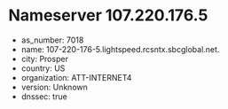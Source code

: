 # Nameserver 107.220.176.5

* as_number: 7018
* name: 107-220-176-5.lightspeed.rcsntx.sbcglobal.net.
* city: Prosper
* country: US
* organization: ATT-INTERNET4
* version: Unknown
* dnssec: true
